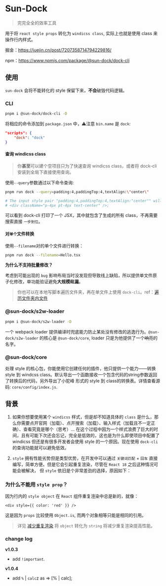 # Sun-Dock
> 完完全全的效率工具

用于将 `react style props` 转化为 `windicss class`, 实际上也就是使用 class 来操作行内样式。

掘金：https://juejin.cn/post/7207358714794229816/

npm：https://www.npmjs.com/package/@sun-dock/dock-cli

## 使用

`sun-dock` 会将不能转化的 style 保留下来，**不会**破毁代码逻辑。

### CLI

```bash
pnpm i @sun-dock/dock-cli -D
```
将相应的命令添加到 `package.json` 中，⚠️注意 `bin.name` 是 `dock`:
```json
"scripts": {
    "dock": "dock"
}
```

#### 查询 windicss class
> 你**甚至**可以建个空项目只为了快速查询 windicss class，或者将 dock-cli 安装到全局下直接使用查询。

使用`--query`参数通过以下命令查询:
```bash
pnpm run dock --query=padding:4,paddingTop:4,textAlign:\"center\"

# The input style pair "padding:4,paddingTop:4,textAlign:"center"" will tranform like this: 
# <div className="p-4px pt-4px text-center" />;
```
可以看到 dock-cli 打印了一个 JSX，其中就包含了生成的所有 class，不再需要搜索直接 `一步到位`。

#### 对`单个`文件转换

使用`--filename`对的单个文件进行转换：
```bash
pnpm run dock --filename=Hello.tsx
```
**为什么不支持批量修改？**

考虑到可能出现的 `bug` 影响布局当时没发现但导致线上缺陷，所以提供单文件原子化修改，单功能验证避免**大规模纰漏**。
> 你也可以在本地写脚本遍历文件夹，再在单文件上使用 `dock-cli`。ref：[遍历文件夹内文件](https://juejin.cn/post/6986462081444741134)

### @sun-dock/s2w-loader

```bash
pnpm i @sun-dock/s2w-loader -D
```

一个 webpack loader 提供编译时兜底能力防止某处没有修改的逃逸行为。`@sun-dock/s2w-loader` 的核心是 `@sun-dock/core`, loader 只是为他提供了一个~~响亮~~的名字。

### @sun-dock/core

处理 style 的核心包，你能使用它创建任何的插件，他只提供一个能力——转换 style 到 windcss class。默认导出一个函数接收一个包含代码的string参数返回了转换后的代码，另外导出了小驼峰
形式的 style 到 class的转换表。详情查看源码: `core/config/index.js`.

## 背景

1. 如果你想要使用某个 `windicss` 样式，但是却不知道具体的 `class` 是什么，那么你需要点开官网（加载）、点开搜索（加载）、输入样式（加载且不一定正确）、查看究竟是哪个（思考）...
在这个过程中因为一个样式浪费了巨大的时间，且有可能下次还会忘记，完全是低效的，这也是为什么即使项目中配置了 windicss 但还是有很多开发者会使用 style 的一个原因。现在使用
`dock-cli` 的查询功能就可以避免低效。

2. `style` 拥有性能劣势但是类型优势，在开发中可以通过 `关键词匹配` + `回车` 直接编写，简单方便。但是它会引起重复渲染，尽管在 `React 18` 之后这种情况可能会被解决，
但 `style` 依旧是个非常差劲的选择，原因如下：

### 为什么不能用 `style prop`？

因为行内的 `style object` 在 `React` 组件重复渲染中总是新的，就像：
```tsx
<div style={{ color: 'red' }} />
```
这是因为 `props` 比较使用 `Object.is`, 而两个对象相等只能是相同的引用。
> 详见 [减少重复渲染](https://www.debugbear.com/blog/react-rerenders#passing-objects-as-props)
将 `object` 转化为 `string` 将减少重复渲染提高性能。


### change log

**v1.0.3**

+ add `!important`.

**v1.0.4**

+ add `%` | `calc`z as => [% | calc];
